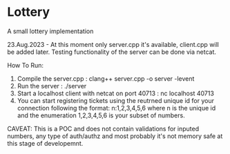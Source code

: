 # Lottery
A small lottery implementation

23.Aug.2023 - At this moment only server.cpp it's available, client.cpp will be added later. Testing functionality of the server can be done via netcat.

How To Run:

1. Compile the server.cpp : clang++ server.cpp -o server -levent
2. Run the server : ./server
3. Start a localhost client with netcat on port 40713 : nc localhost 40713
4. You can start registering tickets using the reutrned unique id for your connection following the format: n:1,2,3,4,5,6 where n is the unique id and the enumeration 1,2,3,4,5,6 is your subset of numbers.

CAVEAT: This is a POC and does not contain validations for inputed numbers, any type of auth/authz and most probably it's not memory safe at this stage of developemnt. 
